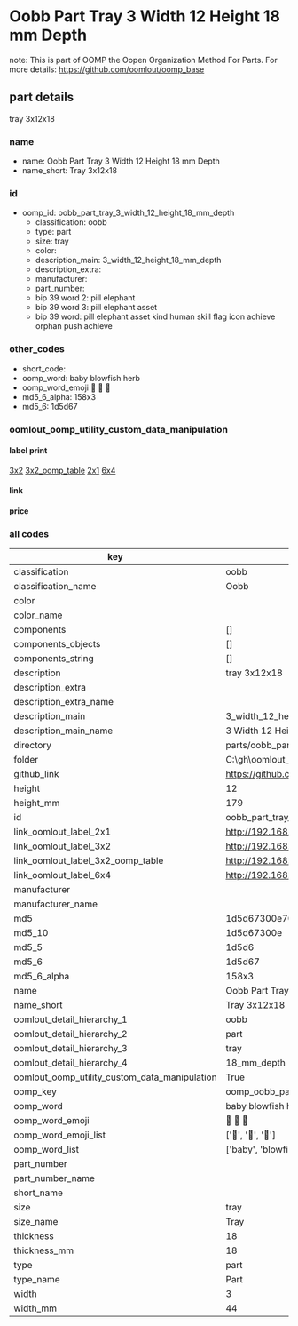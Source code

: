 # Oobb Part Tray 3 Width 12 Height 18 mm Depth  

note: This is part of OOMP the Oopen Organization Method For Parts. For more details: https://github.com/oomlout/oomp_base

##  part details
  



tray 3x12x18



### name
* name: Oobb Part Tray 3 Width 12 Height 18 mm Depth
* name_short: Tray 3x12x18 
### id
* oomp_id: oobb_part_tray_3_width_12_height_18_mm_depth
  * classification: oobb
  * type: part
  * size: tray
  * color: 
  * description_main: 3_width_12_height_18_mm_depth
  * description_extra: 
  * manufacturer: 
  * part_number: 
  * bip 39 word 2: pill elephant
  * bip 39 word 3: pill elephant asset
  * bip 39 word: pill elephant asset kind human skill flag icon achieve orphan push achieve

### other_codes
* short_code: 
* oomp_word: baby blowfish herb
* oomp_word_emoji :baby: :blowfish: :herb:
* md5_6_alpha: 158x3
* md5_6: 1d5d67






### oomlout_oomp_utility_custom_data_manipulation
#### label print
[3x2](http://192.168.1.245:1112/?label=oomp%20158x3)
[3x2_oomp_table](http://192.168.1.108:1112/?label=oomp%20158x3)
[2x1](http://192.168.1.242:1112/?label=oomp%20158x3)
[6x4](http://192.168.1.55:1112/?label=oomp%20158x3)    

#### link

                              

#### price







### all codes 
| key | value |  
| --- | --- |  
| classification | oobb |  
| classification_name | Oobb |  
| color |  |  
| color_name |  |  
| components | [] |  
| components_objects | [] |  
| components_string | [] |  
| description | tray 3x12x18 |  
| description_extra |  |  
| description_extra_name |  |  
| description_main | 3_width_12_height_18_mm_depth |  
| description_main_name | 3 Width 12 Height 18 mm Depth |  
| directory | parts/oobb_part_tray_3_width_12_height_18_mm_depth |  
| folder | C:\gh\oomlout_oobb_version_4_generated_parts\parts\oobb_part_tray_3_width_12_height_18_mm_depth |  
| github_link | https://github.com/oomlout/oomlout_oomp_part_src/tree/main/parts/oobb_part_tray_3_width_12_height_18_mm_depth |  
| height | 12 |  
| height_mm | 179 |  
| id | oobb_part_tray_3_width_12_height_18_mm_depth |  
| link_oomlout_label_2x1 | http://192.168.1.242:1112/?label=oomp%20158x3 |  
| link_oomlout_label_3x2 | http://192.168.1.245:1112/?label=oomp%20158x3 |  
| link_oomlout_label_3x2_oomp_table | http://192.168.1.108:1112/?label=oomp%20158x3 |  
| link_oomlout_label_6x4 | http://192.168.1.55:1112/?label=oomp%20158x3 |  
| manufacturer |  |  
| manufacturer_name |  |  
| md5 | 1d5d67300e704b0729b767a81b51f526 |  
| md5_10 | 1d5d67300e |  
| md5_5 | 1d5d6 |  
| md5_6 | 1d5d67 |  
| md5_6_alpha | 158x3 |  
| name | Oobb Part Tray 3 Width 12 Height 18 mm Depth |  
| name_short | Tray 3x12x18  |  
| oomlout_detail_hierarchy_1 | oobb |  
| oomlout_detail_hierarchy_2 | part |  
| oomlout_detail_hierarchy_3 | tray |  
| oomlout_detail_hierarchy_4 | 18_mm_depth |  
| oomlout_oomp_utility_custom_data_manipulation | True |  
| oomp_key | oomp_oobb_part_tray_3_width_12_height_18_mm_depth |  
| oomp_word | baby blowfish herb |  
| oomp_word_emoji | :baby: :blowfish: :herb: |  
| oomp_word_emoji_list | [':baby:', ':blowfish:', ':herb:'] |  
| oomp_word_list | ['baby', 'blowfish', 'herb'] |  
| part_number |  |  
| part_number_name |  |  
| short_name |  |  
| size | tray |  
| size_name | Tray |  
| thickness | 18 |  
| thickness_mm | 18 |  
| type | part |  
| type_name | Part |  
| width | 3 |  
| width_mm | 44 |  
